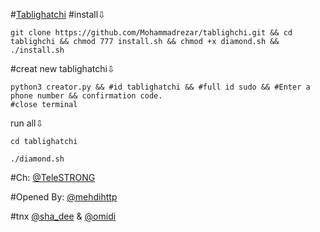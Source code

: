 #[Tablighatchi](http://telegram.me/telestrong)
#install⇩
```
git clone https://github.com/Mohammadrezar/tablighchi.git && cd tablighchi && chmod 777 install.sh && chmod +x diamond.sh && ./install.sh
```
 
#creat new tablighatchi⇩
 ```  
python3 creator.py && #id tablighatchi && #full id sudo && #Enter a phone number && confirmation code.
#close terminal
 ```
run all⇩
```
cd tablighatchi

./diamond.sh
```

#Ch: [@TeleSTRONG](http://telegram.me/telestrong)

#Opened By: [@mehdihttp](http://telegram.me/mehdihttp)

#tnx [@sha_dee](http://telegram.me/sha_dee) & [@omidi](http://telegram.me/omidi)
